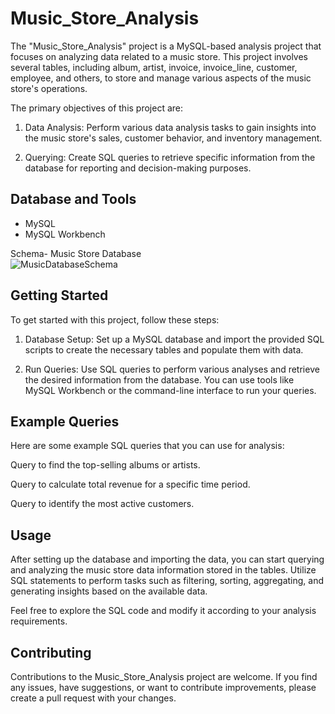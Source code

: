 # Music_Store_Analysis

The "Music_Store_Analysis" project is a MySQL-based analysis project that focuses on analyzing data related to a music store. This project involves several tables, including album, artist, invoice, invoice_line, customer, employee, and others, to store and manage various aspects of the music store's operations.

The primary objectives of this project are:

1. Data Analysis: Perform various data analysis tasks to gain insights into the music store's sales, customer behavior, and inventory management.

2. Querying: Create SQL queries to retrieve specific information from the database for reporting and decision-making purposes.

## Database and Tools
* MySQL
* MySQL Workbench

Schema- Music Store Database  
![MusicDatabaseSchema](https://user-images.githubusercontent.com/112153548/213707717-bfc9f479-52d9-407b-99e1-e94db7ae10a3.png)

## Getting Started

To get started with this project, follow these steps:

1. Database Setup: Set up a MySQL database and import the provided SQL scripts to create the necessary tables and populate them with data.

2. Run Queries: Use SQL queries to perform various analyses and retrieve the desired information from the database. You can use tools like MySQL Workbench or the command-line interface to run your queries.

## Example Queries

Here are some example SQL queries that you can use for analysis:

Query to find the top-selling albums or artists.

Query to calculate total revenue for a specific time period.

Query to identify the most active customers.

## Usage

After setting up the database and importing the data, you can start querying and analyzing the music store data information stored in the tables. Utilize SQL statements to perform tasks such as filtering, sorting, aggregating, and generating insights based on the available data.

Feel free to explore the SQL code and modify it according to your analysis requirements.

## Contributing

Contributions to the Music_Store_Analysis project are welcome. If you find any issues, have suggestions, or want to contribute improvements, please create a pull request with your changes.




